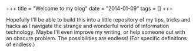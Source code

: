 +++
title = "Welcome to my blog"
date = "2014-01-09"
tags = []
+++

Hopefully I'll be able to build this into a little repository of my tips, tricks and hacks as I navigate the strange and wonderful world of information technology. Maybe I'll even improve my writing, or help someone out with an obscure problem. The possibilities are endless! (For specific definitions of endless.)
